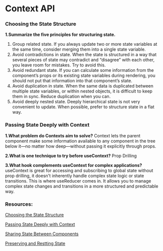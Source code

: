 # Context API

### Choosing the State Structure

**1.Summarize the five principles for structuring state.**

1. Group related state. If you always update two or more state variables at the same time, consider merging them into a single state variable.
2. Avoid contradictions in state. When the state is structured in a way that several pieces of state may contradict and “disagree” with each other, you leave room for mistakes. Try to avoid this.
3. Avoid redundant state. If you can calculate some information from the component’s props or its existing state variables during rendering, you should not put that information into that component’s state.
4. Avoid duplication in state. When the same data is duplicated between multiple state variables, or within nested objects, it is difficult to keep them in sync. Reduce duplication when you can.
5. Avoid deeply nested state. Deeply hierarchical state is not very convenient to update. When possible, prefer to structure state in a flat way.



### Passing State Deeply with Context

**1.What problem do Contexts aim to solve?**
Context lets the parent component make some information available to any component in the tree below it—no matter how deep—without passing it explicitly through props.

**2.What is one technique to try before useContext?**
Prop Drilling

**3.What hook complements useContext for complex applications?**
useContext is great for accessing and subscribing to global state without prop drilling, it doesn't inherently handle complex state logic or state transitions. This is where useReducer comes in. It allows you to manage complex state changes and transitions in a more structured and predictable way.


### Resources:
 [Choosing the State Structure](https://react.dev/learn/choosing-the-state-structure)

[Passing State Deeply with Context](https://react.dev/learn/passing-data-deeply-with-context)

[Sharing State Between Components](https://react.dev/learn/sharing-state-between-components)

[Preserving and Restting State](https://react.dev/learn/preserving-and-resetting-state)
